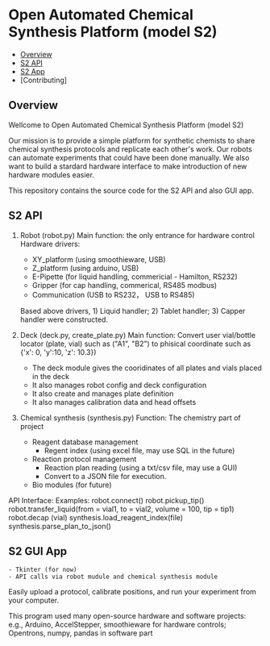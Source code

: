 # Open Automated Chemical Synthesis Platform (model S2)

- [Overview](#overview)
- [S2 API](#S2-api)
- [S2 App](#S2-app)
- [Contributing]

## Overview

Wellcome to Open Automated Chemical Synthesis Platform (model S2) 

Our mission is to provide a simple platform for synthetic chemists to share chemical synthesis protocols and replicate each other's work. Our robots can automate experiments that could have been done manually. We also want to build a stardard hardware interface to make introduction of new hardware modules easier.

This repository contains the source code for the S2 API and also GUI app.

## S2 API

1) Robot (robot.py)
Main function: the only entrance for hardware control
Hardware drivers:
	- XY_platform (using smoothieware, USB)
	- Z_platform (using arduino, USB)
	- E-Pipette (for liquid handling, commericial - Hamilton, RS232)
	- Gripper (for cap handling, commerical, RS485 modbus)
	- Communication (USB to RS232， USB to RS485)

	Based above drivers, 1) Liquid handler; 2) Tablet handler; 3) Capper handler were constructed. 

2) Deck (deck.py, create_plate.py)
Main function: Convert user vial/bottle locator (plate, vial) such as ("A1", "B2") to phisical coordinate such as {'x': 0, 'y':10, 'z': 10.3})
	- The deck module gives the cooridinates of all plates and vials placed in the deck
	- It also manages robot config and deck configuration
	- It also create and manages plate definition
	- It also manages calibration data and head offsets

3) Chemical synthesis (synthesis.py)
Function: The chemistry part of project
	- Reagent database management
		- Regent index (using excel file, may use SQL in the future)
	- Reaction protocol management
		- Reaction plan reading (using a txt/csv file, may use a GUI)
		- Convert to a JSON file for execution.
	- Bio modules (for future)

API Interface:
Examples:
	robot.connect()
	robot.pickup_tip()
	robot.transfer_liquid(from = vial1, to = vial2, volume = 100, tip = tip1)
	robot.decap (vial)
	synthesis.load_reagent_index(file)
	synthesis.parse_plan_to_json()

## S2 GUI App

	- Tkinter (for now)
	- API calls via robot mudule and chemical synthesis module


Easily upload a protocol, calibrate positions, and run your experiment from your computer.

This program used many open-source hardware and software projects:
e.g., Arduino, AccelStepper, smoothieware for hardware controls; Opentrons, numpy, pandas in software part